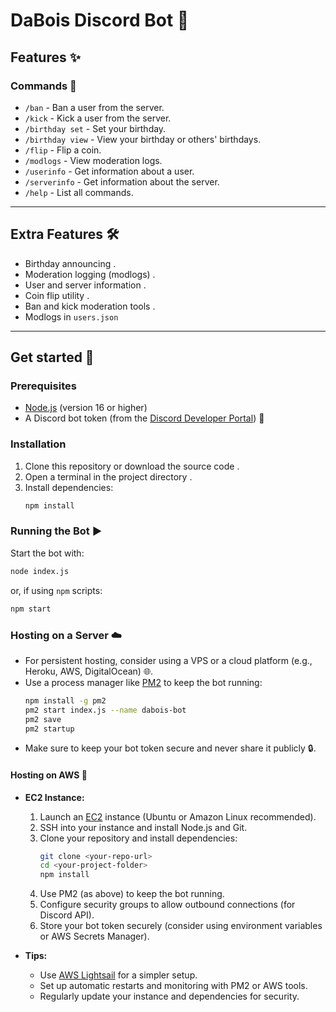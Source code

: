 # DaBois Discord Bot 🤖

## Features ✨

### Commands 📝
- `/ban` - Ban a user from the server.
- `/kick` - Kick a user from the server.
- `/birthday set` - Set your birthday.
- `/birthday view` - View your birthday or others' birthdays.
- `/flip` - Flip a coin.
- `/modlogs` - View moderation logs.
- `/userinfo` - Get information about a user.
- `/serverinfo` - Get information about the server.
- `/help` - List all commands.

---

## Extra Features 🛠️
- Birthday announcing .
- Moderation logging (modlogs) .
- User and server information .
- Coin flip utility .
- Ban and kick moderation tools .
- Modlogs in ```users.json```

---

## Get started 🚀

### Prerequisites

- [Node.js](https://nodejs.org/) (version 16 or higher) 
- A Discord bot token (from the [Discord Developer Portal](https://discord.com/developers/applications)) 🔑

### Installation

1. Clone this repository or download the source code .
2. Open a terminal in the project directory .
3. Install dependencies:
    ```bash
    npm install
    ```

### Running the Bot ▶️

Start the bot with:
```bash
node index.js
```
or, if using `npm` scripts:
```bash
npm start
```

### Hosting on a Server ☁️

- For persistent hosting, consider using a VPS or a cloud platform (e.g., Heroku, AWS, DigitalOcean) 🌐.
- Use a process manager like [PM2](https://pm2.keymetrics.io/) to keep the bot running:
    ```bash
    npm install -g pm2
    pm2 start index.js --name dabois-bot
    pm2 save
    pm2 startup
    ```
- Make sure to keep your bot token secure and never share it publicly 🔒.

#### Hosting on AWS 🚀

- **EC2 Instance:**  
    1. Launch an [EC2](https://aws.amazon.com/ec2/) instance (Ubuntu or Amazon Linux recommended).
    2. SSH into your instance and install Node.js and Git.
    3. Clone your repository and install dependencies:
         ```bash
         git clone <your-repo-url>
         cd <your-project-folder>
         npm install
         ```
    4. Use PM2 (as above) to keep the bot running.
    5. Configure security groups to allow outbound connections (for Discord API).
    6. Store your bot token securely (consider using environment variables or AWS Secrets Manager).

- **Tips:**  
    - Use [AWS Lightsail](https://lightsail.aws.amazon.com/) for a simpler setup.
    - Set up automatic restarts and monitoring with PM2 or AWS tools.
    - Regularly update your instance and dependencies for security.

